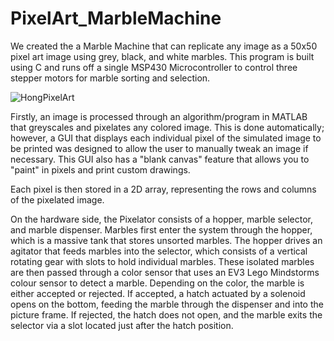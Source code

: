 # PixelArt_MarbleMachine
We created the a Marble Machine that can replicate any image as a 50x50 pixel art image using grey, black, and white marbles. This program is built using C and runs off a single MSP430 Microcontroller to control three stepper motors for marble sorting and selection.


![HongPixelArt](https://github.com/user-attachments/assets/86463b3a-6257-4938-a6cb-2f9dce86785c)


Firstly, an image is processed through an algorithm/program in MATLAB that greyscales and pixelates any colored image. This is done automatically; however, a GUI that displays each individual pixel of the simulated image to be printed was designed to allow the user to manually tweak an image if necessary. This GUI also has a "blank canvas" feature that allows you to "paint" in pixels and print custom drawings. 

Each pixel is then stored in a 2D array, representing the rows and columns of the pixelated image. 

On the hardware side, the Pixelator consists of a hopper, marble selector, and marble dispenser. Marbles first enter the system through the hopper, which is a massive tank that stores unsorted marbles. The hopper drives an agitator that feeds marbles into the selector, which consists of a vertical rotating gear with slots to hold individual marbles. These isolated marbles are then passed through a color sensor that uses an EV3 Lego Mindstorms colour sensor to detect a marble. Depending on the color, the marble is either accepted or rejected. If accepted, a hatch actuated by a solenoid opens on the bottom, feeding the marble through the dispenser and into the picture frame. If rejected, the hatch does not open, and the marble exits the selector via a slot located just after the hatch position.  
 
